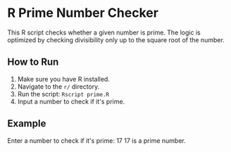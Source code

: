 # R Prime Number Checker

This R script checks whether a given number is prime. The logic is optimized by checking divisibility only up to the square root of the number.

## How to Run

1. Make sure you have R installed.
2. Navigate to the `r/` directory.
3. Run the script:
   `Rscript prime.R`
4. Input a number to check if it's prime.

## Example

Enter a number to check if it's prime: 17
17 is a prime number.
